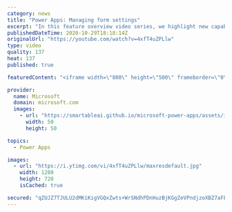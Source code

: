 ```yaml
---
category: news
title: "Power Apps: Managing form settings"
excerpt: "In this feature overview video series, we highlight new capabilities included in the latest update to Microsoft Power Apps.  Improvements to Microsoft Power Apps for managing form settings and events allow users to set various features on a form in the new modern designer.   Get the most out of Power"
publishedDateTime: 2020-10-29T18:18:14Z
originalUrl: "https://youtube.com/watch?v=4xfT4uZPLlw"
type: video
quality: 137
heat: 137
published: true

featuredContent: "<iframe width=\"800\" height=\"500\" frameborder=\"0\" src=\"https://www.youtube.com/embed/4xfT4uZPLlw\" allow=\"accelerometer; autoplay; encrypted-media; gyroscope; picture-in-picture\" allowfullscreen></iframe>"

provider:
  name: Microsoft
  domain: microsoft.com
  images:
    - url: "https://smartableai.github.io/microsoft-power-apps/assets/images/organizations/microsoft.com-50x50.jpg"
      width: 50
      height: 50

topics:
  - Power Apps

images:
  - url: "https://i.ytimg.com/vi/4xfT4uZPLlw/maxresdefault.jpg"
    width: 1280
    height: 720
    isCached: true

secured: "qZUJZ7TJULU2dMKiKigVGQxZwts+WrSNdhPDnHuzBjKGgZeVPndjzoXBZ7aFEpN97MWwAJ+ydj19wTzgdI5e2CchdbQIBfjFVyN91omBi29VYVl7pWES6SoxFkIU7QZnQN4rPbNzSDawNFGwLKOEEEBw3/YIWJs6FKZ3HMrBAZzv/PFYXYb21qlyFWfUdauA2wQ2pdnDmiUgxtEILAysEjcOZF6SD9DIalNVQ3T874rA7Wmqup7BqnxMSTCOE2w/yRJiO8+ZQZhGbOlWi+k0wend9LZnuGOJY9aQcSlChGTqaGbZro4UoL8rHINGSFbFFtnKSB3NZ80fVj+YZpAyywZMlMf8SgQJwATDMNvmAoVtDX4v0R9CCnykBw61eRp4mN/Acs06n7bRy0gDOM2OMp7ZY3NGaYcnczoIG+O5Nozmyre96sWM7Tm8WFLe1idV;1ZzTgCjhfF8ZK9okhB0fog=="
---
```


